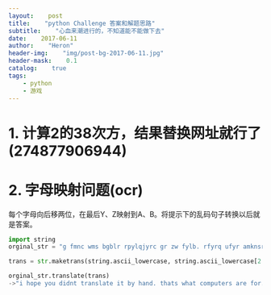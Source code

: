 ```yaml
---
layout:    post
title:    "python Challenge 答案和解题思路"
subtitle:    "心血来潮进行的，不知道能不能做下去"
date:    2017-06-11
author:    "Heron"
header-img:    "img/post-bg-2017-06-11.jpg"
header-mask:    0.1
catalog:    true
tags:
    - python
    - 游戏
---
```

# 1. 计算2的38次方，结果替换网址就行了(274877906944)

# 2. 字母映射问题(ocr)

每个字母向后移两位，在最后Y、Z映射到A、B。将提示下的乱码句子转换以后就是答案。

```python
import string
orginal_str = "g fmnc wms bgblr rpylqjyrc gr zw fylb. rfyrq ufyr amknsrcpq ypc dmp. bmgle gr gl zw fylb gq glcddgagclr ylb rfyr'q ufw rfgq rcvr gq qm jmle. sqgle qrpgle.kyicrpylq() gq pcamkkclbcb. lmu ynnjw ml rfc spj."

trans = str.maketrans(string.ascii_lowercase, string.ascii_lowercase[2:] + string.ascii_lowercase[:2])

orginal_str.translate(trans)
->"i hope you didnt translate it by hand. thats what computers are for. doing it in by hand is inefficient and that's why this text is so long. using string.maketrans() is recommended. now apply on the url."
```

